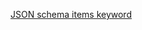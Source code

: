 [JSON schema items keyword](https://tools.ietf.org/html/draft-wright-json-schema-validation-01#section-6.9)
